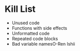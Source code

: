 Kill List
=========
* Unused code
* Functions with side effects
* Unformatted code
* Repeated code blocks
* Bad variable namesO-Ren Ishii
